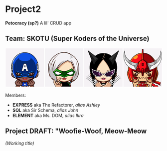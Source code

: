# Project2
**Petocracy (sp?)** A lil' CRUD app


## Team: SKOTU (Super Koders of the Universe)
![SKOTU](./assets/SKOTU3.png)


Members:
- **EXPRESS** aka The Refactorer,  _alias Ashley_
- **SQL** aka Sir Schema, _alias John_
- **ELEMENT** aka Ms. DOM, _alias Ikra_


## Project DRAFT: "Woofie-Woof, Meow-Meow
_(Working title)_

